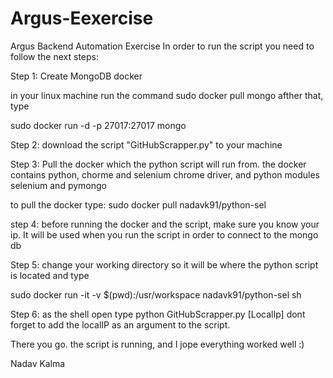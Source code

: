 # Argus-Eexercise
Argus Backend Automation Exercise
In order to run the script you need to follow the next steps:

Step 1: Create MongoDB docker

in your linux machine run the command
sudo docker pull mongo
afther that, type

sudo docker run -d -p 27017:27017 mongo

Step 2:
download the script "GitHubScrapper.py" to your machine

Step 3:
Pull the docker which the python script will run from.
the docker contains python, chorme and selenium chrome driver,
and python modules selenium and pymongo

to pull the docker type:
sudo docker pull nadavk91/python-sel

step 4:
before running the docker and the script, make sure you know your ip.
It will be used when you run the script in order to connect to the mongo db

Step 5:
change your working directory so it will be where the python script is located and type

sudo docker run -it -v $(pwd):/usr/workspace nadavk91/python-sel sh

Step 6:
as the shell open
type
python GitHubScrapper.py [LocalIp]
dont forget to add the localIP as an argument to the script.

There you go. the script is running, and I jope everything worked well :)

Nadav Kalma
